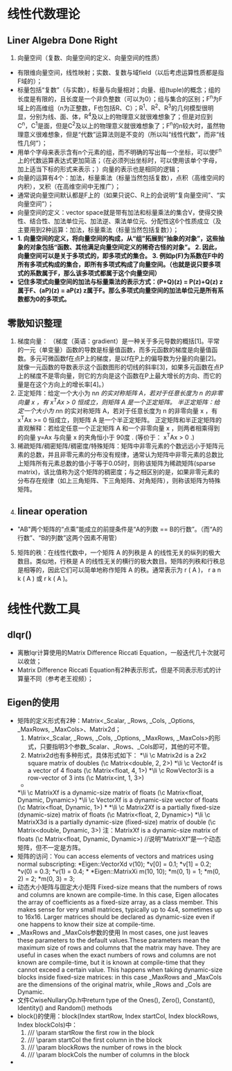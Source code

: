 # 线性代数理论
## Liner Algebra Done Right
1. 向量空间（复数、向量空间的定义、向量空间的性质）
* 有限维向量空间，线性映射；实数、复数与域field（以后考虑运算性质都是指F域的）；
* 标量包括“复数”（与实数），标量与向量相对；向量、组(tuple)的概念；组的长度是有限的，且长度是一个非负整数（可以为0）；组与集合的区别；F<sup>n</sup>为F域上的高维组（n为正整数，F也包括R、C）；R<sup>1</sup>、R<sup>2</sup>、R<sup>3</sup>的几何模型很明显，分别为线、面、体，R<sup>4</sup>及以上的物理意义就很难想象了；但是对应到C<sup>n</sup>，C<sup>1</sup>是面，但是C<sup>2</sup>及以上的物理意义就很难想象了；F<sup>n</sup>的n较大时，虽然物理意义很难想象，但是“代数”运算法则是不变的（所以叫“线性代数”，而非“线性几何”）；
* 用单个字母来表示含有n个元素的组，而不明确的写出每一个坐标，可以使F<sup>n</sup>上的代数运算表达式更加简洁；（在必须列出坐标时，可以使用该单个字母，加上适当下标的形式来表示；）向量的表示也是相同的逻辑；
* 向量的运算有4个：加法，标量乘法（标量当然包括复数），点积（高维空间的内积），叉积（在高维空间中无推广）；
* 通常说向量空间默认都是F上的（如果只说C、R上的会说明“复向量空间”、“实向量空间”）；
* 向量空间的定义：vector space就是带有加法和标量乘法的集合V，使得交换性、结合性、加法单位元、加法逆、乘法单位元、分配性这6个性质成立（及主要用到2种运算：加法，标量乘法（标量当然包括复数））；
* **1. 向量空间的定义，将向量空间的构成，从“组”拓展到“抽象的对象”，这些抽象的对象包括“函数、其他满足向量空间定义的稀奇古怪的对象”。  2. 因此，向量空间可以是关于多项式的，即多项式的集合。  3. 例如p(F)为系数在F中的所有多项式构成的集合，即所有多项式构成了向量空间。（也就是说只要多项式的系数属于F，那么该多项式都属于这个向量空间）**
* __记住多项式向量空间的加法与标量乘法的表示方式：(P+Q)(z) = P(z)+Q(z) z属于F、(aP)(z) = aP(z) z属于F。那么多项式向量空间的加法单位元是所有系数都为0的多项式。__





## 零散知识整理
1. 梯度向量：
（梯度（英语：gradient）是一种关于多元导数的概括[1]。平常的一元（单变量）函数的导数是标量值函数，而多元函数的梯度是向量值函数。多元可微函数f在点P上的梯度，是以f在P上的偏导数为分量的向量[2]。
  就像一元函数的导数表示这个函数图形的切线的斜率[3]，如果多元函数在点P上的梯度不是零向量，则它的方向是这个函数在P上最大增长的方向、而它的量是在这个方向上的增长率[4]。）
2. 正定矩阵：给定一个大小为 n*n 的实对称矩阵 A，若对于任意长度为 n 的非零向量 x ，有 x<sup>T</sup>Ax > 0 恒成立，则矩阵 A 是一个正定矩阵。
  半正定矩阵：给定一个大小为 n*n 的实对称矩阵 A，若对于任意长度为 n 的非零向量 x ，有 x<sup>T</sup>Ax >= 0 恒成立，则矩阵 A 是一个半正定矩阵。
  正定矩阵和半正定矩阵的直观解释：若给定任意一个正定矩阵 A 和一个非零向量 x ，则两者相乘得到的向量 y=Ax 与向量 x 的夹角恒小于 90度 . (等价于： x<sup>T</sup>Ax > 0 .)
3. 稀疏矩阵/稠密矩阵/稠密度/特殊矩阵：矩阵中非零元素的个数远远小于矩阵元素的总数，并且非零元素的分布没有规律，通常认为矩阵中非零元素的总数比上矩阵所有元素总数的值小于等于0.05时，则称该矩阵为稀疏矩阵(sparse matrix)，该比值称为这个矩阵的稠密度；与之相区别的是，如果非零元素的分布存在规律（如上三角矩阵、下三角矩阵、对角矩阵），则称该矩阵为特殊矩阵。
4. ## linear operation
* "AB"两个矩阵的“点乘”能成立的前提条件是“A的列数 == B的行数”。（而“A的行数”、“B的列数”这两个因素不用管）
5. 矩阵的秩：在线性代数中，一个矩阵 A 的列秩是 A 的线性无关的纵列的极大数目。类似地，行秩是 A 的线性无关的横行的极大数目。矩阵的列秩和行秩总是相等的，因此它们可以简单地称作矩阵 A 的秩。通常表示为 r ( A )， r a n k ( A ) 或 r k ( A )。 

# 线性代数工具

## dlqr()
* 离散lqr计算使用的Matrix Difference Riccati Equation，一般迭代几十次就可以收敛；
* Matrix Difference Riccati Equation有2种表示形式，但是不同表示形式的计算量不同（参考老王视频）；

## Eigen的使用
* 矩阵的定义形式有2种：Matrix<_Scalar, _Rows, _Cols, _Options, _MaxRows, _MaxCols>、Matrix2d；
  1. Matrix<_Scalar, _Rows, _Cols, _Options, _MaxRows, _MaxCols>的形式，只要指明3个参数_Scalar、_Rows、_Cols即可，其他的可不管。
  2. Matrix2d也有多种形式，具体形式如下：
  *\li \c Matrix2d is a 2x2 square matrix of doubles (\c Matrix<double, 2, 2>)
  *\li \c Vector4f is a vector of 4 floats (\c Matrix<float, 4, 1>)
  *\li \c RowVector3i is a row-vector of 3 ints (\c Matrix<int, 1, 3>)
  *
  *\li \c MatrixXf is a dynamic-size matrix of floats (\c Matrix<float, Dynamic, Dynamic>)
  *\li \c VectorXf is a dynamic-size vector of floats (\c Matrix<float, Dynamic, 1>)
  *
  *\li \c Matrix2Xf is a partially fixed-size (dynamic-size) matrix of floats (\c Matrix<float, 2, Dynamic>)
  *\li \c MatrixX3d is a partially dynamic-size (fixed-size) matrix of double (\c Matrix<double, Dynamic, 3>)
注：MatrixXf is a dynamic-size matrix of floats (\c Matrix<float, Dynamic, Dynamic>) //说明“MatrixXf”是一个动态矩阵，但不一定是方阵。
* 矩阵的访问：You can access elements of vectors and matrices using normal subscripting:
  *Eigen::VectorXd v(10);
  *v[0] = 0.1;
  *v[1] = 0.2;
  *v(0) = 0.3;
  *v(1) = 0.4;
  *
  *Eigen::MatrixXi m(10, 10);
  *m(0, 1) = 1;
  *m(0, 2) = 2;
  *m(0, 3) = 3;
* 动态大小矩阵与固定大小矩阵
  Fixed-size means that the numbers of rows and columns are known are compile-time. In this case, Eigen allocates the array of coefficients as a fixed-size array, as a class member. This makes sense for very small matrices, typically up to 4x4, sometimes up to 16x16. Larger matrices should be declared as dynamic-size even if one happens to know their size at compile-time.
* _MaxRows and _MaxCols参数的使用
  In most cases, one just leaves these parameters to the default values.These parameters mean the maximum size of rows and columns that the matrix may have. They are useful in cases when the exact numbers of rows and columns are not known are compile-time, but it is known at compile-time that they cannot exceed a certain value. This happens when taking dynamic-size blocks inside fixed-size matrices: in this case _MaxRows and _MaxCols are the dimensions of the original matrix, while _Rows and _Cols are Dynamic.
* 文件CwiseNullaryOp.h中return type of the Ones(), Zero(), Constant(), Identity() and Random() methods
* block()的使用：block(Index startRow, Index startCol, Index blockRows, Index blockCols)中：
  1. /// \param startRow the first row in the block
  2. /// \param startCol the first column in the block
  3. /// \param blockRows the number of rows in the block
  4. /// \param blockCols the number of columns in the block
* 


